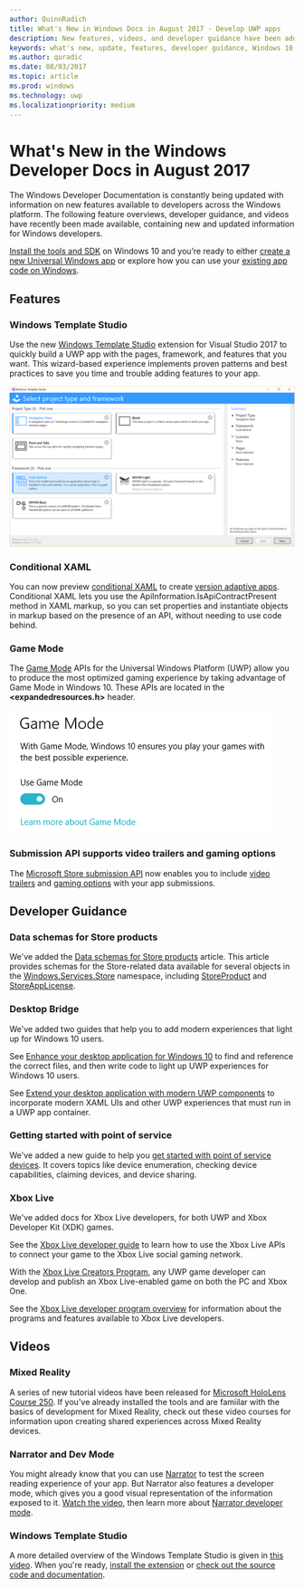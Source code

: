 ```yaml
---
author: QuinnRadich
title: What's New in Windows Docs in August 2017 - Develop UWP apps
description: New features, videos, and developer guidance have been added to the Windows 10 developer documentation for August 2017
keywords: what's new, update, features, developer guidance, Windows 10, 1708
ms.author: quradic
ms.date: 08/03/2017
ms.topic: article
ms.prod: windows
ms.technology: uwp
ms.localizationpriority: medium
---
```


# What's New in the Windows Developer Docs in August 2017

The Windows Developer Documentation is constantly being updated with information on new features available to developers across the Windows platform. The following feature overviews, developer guidance, and videos have recently been made available, containing new and updated information for Windows developers.

[Install the tools and SDK](http://go.microsoft.com/fwlink/?LinkId=821431) on Windows 10 and you’re ready to either [create a new Universal Windows app](../get-started/your-first-app.md) or explore how you can use your [existing app code on Windows](../porting/index.md).

## Features

### Windows Template Studio

Use the new [Windows Template Studio](https://aka.ms/wtsinstall) extension for Visual Studio 2017 to quickly build a UWP app with the pages, framework, and features that you want. This wizard-based experience implements proven patterns and best practices to save you time and trouble adding features to your app.

![Windows Template Studio](images/template-studio.png)

### Conditional XAML

You can now preview [conditional XAML](../debug-test-perf/conditional-xaml.md) to create [version adaptive apps](../debug-test-perf/version-adaptive-apps.md). Conditional XAML lets you use the ApiInformation.IsApiContractPresent method in XAML markup, so you can set properties and instantiate objects in markup based on the presence of an API, without needing to use code behind.

### Game Mode

The [Game Mode](https://msdn.microsoft.com/library/windows/desktop/mt808808) APIs for the Universal Windows Platform (UWP) allow you to produce the most optimized gaming experience by taking advantage of Game Mode in Windows 10. These APIs are located in the **&lt;expandedresources.h&gt;** header.

![Game Mode](images/game-mode.png)

### Submission API supports video trailers and gaming options

The [Microsoft Store submission API](../monetize/create-and-manage-submissions-using-windows-store-services.md) now enables you to include [video trailers](../monetize/manage-app-submissions.md#trailer-object) and [gaming options](../monetize/manage-app-submissions.md#gaming-options-object) with your app submissions.


## Developer Guidance

### Data schemas for Store products

We've added the [Data schemas for Store products](../monetize/data-schemas-for-store-products.md) article. This article provides schemas for the Store-related data available for several objects in the [Windows.Services.Store](https://msdn.microsoft.com/library/windows/apps/windows.services.store.aspx) namespace, including [StoreProduct](https://docs.microsoft.com/uwp/api/windows.services.store.storeproduct) and [StoreAppLicense](https://docs.microsoft.com/uwp/api/windows.services.store.storeapplicense).

### Desktop Bridge

We've added two guides that help you to add modern experiences that light up for Windows 10 users.

See [Enhance your desktop application for Windows 10](https://docs.microsoft.com/windows/uwp/porting/desktop-to-uwp-enhance) to find and reference the correct files, and then write code to light up UWP experiences for Windows 10 users.  

See [Extend your desktop application with modern UWP components](https://docs.microsoft.com/windows/uwp/porting/desktop-to-uwp-extend) to incorporate modern XAML UIs and other UWP experiences that must run in a UWP app container.

### Getting started with point of service

We've added a new guide to help you [get started with point of service devices](https://docs.microsoft.com/en-us/windows/uwp/devices-sensors/pos-get-started). It covers topics like device enumeration, checking device capabilities, claiming devices, and device sharing. 

### Xbox Live

We've added docs for Xbox Live developers, for both UWP and Xbox Developer Kit (XDK) games.

See the [Xbox Live developer guide](https://docs.microsoft.com/en-us/windows/uwp/xbox-live/) to learn how to use the Xbox Live APIs to connect your game to the Xbox Live social gaming network.

With the [Xbox Live Creators Program](https://docs.microsoft.com/en-us/windows/uwp/xbox-live/get-started-with-creators/get-started-with-xbox-live-creators), any UWP game developer can develop and publish an Xbox Live-enabled game on both the PC and Xbox One.

See the [Xbox Live developer program overview](https://docs.microsoft.com/en-us/windows/uwp/xbox-live/developer-program-overview) for information about the programs and features available to Xbox Live developers.

## Videos

### Mixed Reality

A series of new tutorial videos have been released for [Microsoft HoloLens Course 250](https://developer.microsoft.com/en-us/windows/mixed-reality/mixed_reality_250). If you've already installed the tools and are famiilar with the basics of development for Mixed Reality, check out these video courses for information upon creating shared experiences across Mixed Reality devices.

### Narrator and Dev Mode

You might already know that you can use [Narrator](https://support.microsoft.com/help/22798/windows-10-narrator-get-started) to test the screen reading experience of your app. But Narrator also features a developer mode, which gives you a good visual representation of the information exposed to it. [Watch the video](https://channel9.msdn.com/Blogs/One-Dev-Minute/Using-Narrator-and-Dev-Mode), then learn more about [Narrator developer mode](https://channel9.msdn.com/Blogs/One-Dev-Minute/Using-Narrator-and-Dev-Mode).

### Windows Template Studio

A more detailed overview of the Windows Template Studio is given in [this video](https://channel9.msdn.com/Blogs/One-Dev-Minute/Getting-Started-with-Windows-Template-Studio). When you're ready, [install the extension](https://aka.ms/wtsinstall) or [check out the source code and documentation](https://aka.ms/wtsinstall).